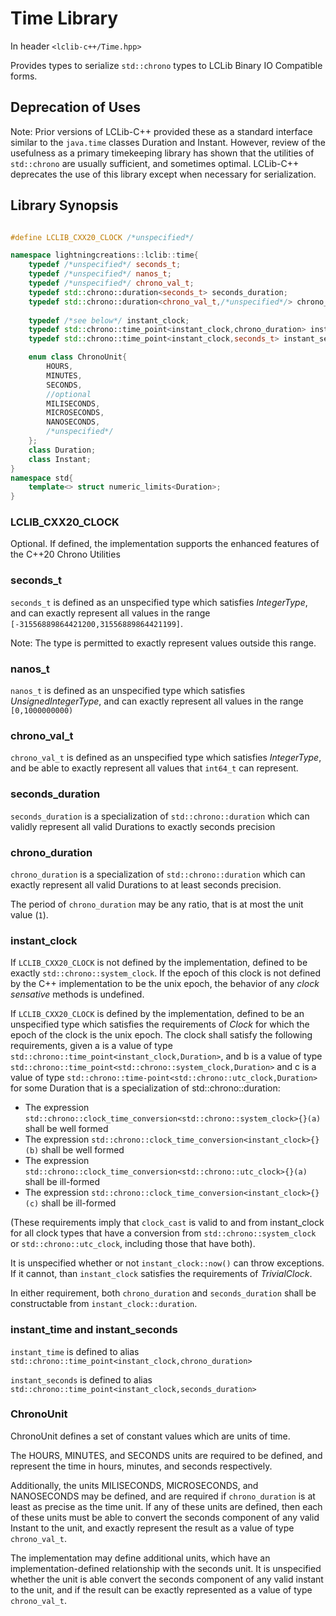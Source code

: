 # Time Library

In header `<lclib-c++/Time.hpp>`

Provides types to serialize `std::chrono` types to LCLib Binary IO Compatible forms. 

## Deprecation of Uses

Note: Prior versions of LCLib-C++ provided these as a standard interface similar to the `java.time` classes Duration and Instant. 
However, review of the usefulness as a primary timekeeping library has shown that the utilities of `std::chrono` 
 are usually sufficient, and sometimes optimal.
 LCLib-C++ deprecates the use of this library except when necessary for serialization. 


## Library Synopsis

```cpp

#define LCLIB_CXX20_CLOCK /*unspecified*/

namespace lightningcreations::lclib::time{
    typedef /*unspecified*/ seconds_t;
    typedef /*unspecified*/ nanos_t;
    typedef /*unspecified*/ chrono_val_t;
    typedef std::chrono::duration<seconds_t> seconds_duration;
    typedef std::chrono::duration<chrono_val_t,/*unspecified*/> chrono_duration;
    
    typedef /*see below*/ instant_clock;     
    typedef std::chrono::time_point<instant_clock,chrono_duration> instant_time;
    typedef std::chrono::time_point<instant_clock,seconds_t> instant_seconds;    

    enum class ChronoUnit{
        HOURS,
        MINUTES,
        SECONDS,
        //optional
        MILISECONDS,
        MICROSECONDS,
        NANOSECONDS,
        /*unspecified*/
    };
    class Duration;
    class Instant;
}
namespace std{
    template<> struct numeric_limits<Duration>;
}
```

### LCLIB_CXX20_CLOCK

Optional.
If defined, the implementation supports the enhanced features of the C++20 Chrono Utilities

### seconds_t

`seconds_t` is defined as an unspecified type which satisfies *IntegerType*,
 and can exactly represent all values in the range `[-31556889864421200,31556889864421199]`.
 
 Note: The type is permitted to exactly represent values outside this range.
 
### nanos_t

`nanos_t` is defined as an unspecified type which satisfies *UnsignedIntegerType*,
 and can exactly represent all values in the range `[0,1000000000)`

### chrono_val_t

`chrono_val_t` is defined as an unspecified type which satisfies *IntegerType*,
 and be able to exactly represent all values that `int64_t` can represent. 
 
### seconds_duration

`seconds_duration` is a specialization of `std::chrono::duration` which can validly represent all valid Durations to exactly seconds precision

### chrono_duration

`chrono_duration` is a specialization of `std::chrono::duration` which can exactly represent all valid Durations to 
 at least seconds precision. 

The period of `chrono_duration` may be any ratio, that is at most the unit value (`1`).

### instant_clock

If `LCLIB_CXX20_CLOCK` is not defined by the implementation,
 defined to be exactly `std::chrono::system_clock`. 
 If the epoch of this clock is not defined by the C++ implementation to be the unix epoch,
 the behavior of any *clock sensative* methods is undefined.
 
If `LCLIB_CXX20_CLOCK` is defined by the implementation,
 defined to be an unspecified type which satisfies the requirements of *Clock*
 for which the epoch of the clock is the unix epoch.
The clock shall satisfy the following requirements, given a is a value of type `std::chrono::time_point<instant_clock,Duration>`,
 and b is a value of type `std::chrono::time_point<std::chrono::system_clock,Duration>`
 and c is a value of type `std::chrono::time-point<std::chrono::utc_clock,Duration>` 
 for some Duration that is a specialization of std::chrono::duration:
* The expression `std::chrono::clock_time_conversion<std::chrono::system_clock>{}(a)` shall be well formed
* The expression `std::chrono::clock_time_conversion<instant_clock>{}(b)` shall be well formed
* The expression `std::chrono::clock_time_conversion<std::chrono::utc_clock>{}(a)` shall be ill-formed
* The expression `std::chrono::clock_time_conversion<instant_clock>{}(c)` shall be ill-formed

(These requirements imply that `clock_cast` is valid to and from instant_clock for all clock types that have a conversion from `std::chrono::system_clock`
 or `std::chrono::utc_clock`, including those that have both).

It is unspecified whether or not `instant_clock::now()` can throw exceptions.
 If it cannot, than `instant_clock` satisfies the requirements of *TrivialClock*.


In either requirement,
 both `chrono_duration` and `seconds_duration` shall be constructable from `instant_clock::duration`. 



### instant_time and instant_seconds

`instant_time` is defined to alias `std::chrono::time_point<instant_clock,chrono_duration>`

`instant_seconds` is defined to alias `std::chrono::time_point<instant_clock,seconds_duration>`
 
 
### ChronoUnit

ChronoUnit defines a set of constant values which are units of time. 

The HOURS, MINUTES, and SECONDS units are required to be defined,
 and represent the time in hours, minutes, and seconds respectively.
 
Additionally, the units MILISECONDS, MICROSECONDS, and NANOSECONDS may be defined,
 and are required if `chrono_duration` is at least as precise as the time unit. 
If any of these units are defined, then each of these units must be able to convert
 the seconds component of any valid Instant to the unit, and exactly represent the result 
 as a value of type `chrono_val_t`.

The implementation may define additional units, 
 which have an implementation-defined relationship with the seconds unit.
 It is unspecified whether the unit is able convert the seconds component of any valid instant
 to the unit, and if the result can be exactly represented as a value of type `chrono_val_t`. 
 
